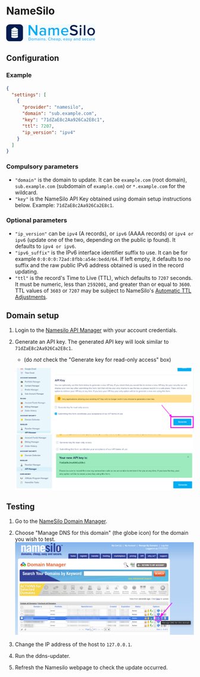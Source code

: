 # NameSilo

[![NameSilo Website](../readme/namesilo.png)](https://www.namesilo.com)

## Configuration

### Example

```json
{
  "settings": [
    {
      "provider": "namesilo",
      "domain": "sub.example.com",
      "key": "71dZaE8c2Aa926Ca2E8c1",
      "ttl": 7207,
      "ip_version": "ipv4"
    }
  ]
}
```

### Compulsory parameters

- `"domain"` is the domain to update. It can be `example.com` (root domain), `sub.example.com` (subdomain of `example.com`) or `*.example.com` for the wildcard.
- `"key"` is the NameSilo API Key obtained using domain setup instructions below. Example: `71dZaE8c2Aa926Ca2E8c1`.

### Optional parameters

- `"ip_version"` can be `ipv4` (A records), or `ipv6` (AAAA records) or `ipv4 or ipv6` (update one of the two, depending on the public ip found). It defaults to `ipv4 or ipv6`.
- `"ipv6_suffix"` is the IPv6 interface identifier suffix to use. It can be for example `0:0:0:0:72ad:8fbb:a54e:bedd/64`. If left empty, it defaults to no suffix and the raw public IPv6 address obtained is used in the record updating.
- `"ttl"` is the record's Time to Live (TTL), which defaults to `7207` seconds. It must be numeric, less than `2592001`, and greater than or equal to `3600`. TTL values of `3603` or `7207` may be subject to NameSilo's [Automatic TTL Adjustments](https://www.namesilo.com/support/v2/articles/domain-manager/dns-manager#auto_ttl).

## Domain setup

1. Login to the [Namesilo API Manager](https://www.namesilo.com/account/api-manager) with your account credentials.

1. Generate an API key. The generated API key will look similar to `71dZaE8c2Aa926Ca2E8c1`.
    - (do _not_ check the "Generate key for read-only access" box)

    [![Before NameSilo API Key](../readme/namesilo1.png)](https://www.namesilo.com/account/api-manager)
    [![After NameSilo API Key](../readme/namesilo2.png)](https://www.namesilo.com/account/api-manager)

## Testing

1. Go to the [NameSilo Domain Manager](https://www.namesilo.com/account_domains.php).

1. Choose "Manage DNS for this domain" (the globe icon) for the domain you wish to test.
    [![Manage DNS for this domain](../readme/namesilo3.png)](https://www.namesilo.com/account_domains.php)

1. Change the IP address of the host to `127.0.0.1`.
1. Run the ddns-updater.
1. Refresh the Namesilo webpage to check the update occurred.
